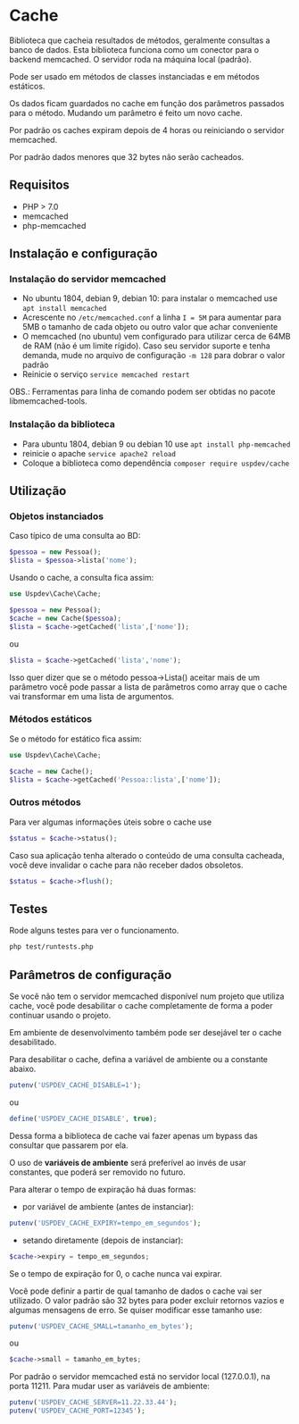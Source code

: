 # Cache

Biblioteca que cacheia resultados de métodos, geralmente consultas a banco de dados. Esta biblioteca funciona como um conector para o backend memcached. O servidor roda na máquina local (padrão).

Pode ser usado em métodos de classes instanciadas e em métodos estáticos.

Os dados ficam guardados no cache em função dos parâmetros passados para o método. Mudando um parâmetro é feito um novo cache.

Por padrão os caches expiram depois de 4 horas ou reiniciando o servidor memcached.

Por padrão dados menores que 32 bytes não serão cacheados.

## Requisitos

* PHP > 7.0
* memcached
* php-memcached

## Instalação e configuração

### Instalação do servidor memcached

* No ubuntu 1804, debian 9, debian 10: para instalar o memcached use ```apt install memcached```
* Acrescente no ```/etc/memcached.conf``` a linha ```I = 5M``` para aumentar para 5MB o tamanho de cada objeto ou outro valor que achar conveniente
* O memcached (no ubuntu) vem configurado para utilizar cerca de 64MB de RAM (não é um limite rígido). Caso seu servidor suporte e tenha demanda, mude no arquivo de configuração ```-m 128``` para dobrar o valor padrão
* Reinicie o serviço ```service memcached restart```

OBS.: Ferramentas para linha de comando podem ser obtidas no pacote libmemcached-tools.

### Instalação da biblioteca

* Para ubuntu 1804, debian 9 ou debian 10 use ```apt install php-memcached```
* reinicie o apache ```service apache2 reload```
* Coloque a biblioteca como dependência ```composer require uspdev/cache```

## Utilização

### Objetos instanciados

Caso típico de uma consulta ao BD:

```php
$pessoa = new Pessoa();
$lista = $pessoa->lista('nome');
```

Usando o cache, a consulta fica assim:

```php
use Uspdev\Cache\Cache;

$pessoa = new Pessoa();
$cache = new Cache($pessoa);
$lista = $cache->getCached('lista',['nome']);
```

ou 

```php
$lista = $cache->getCached('lista','nome');
```

Isso quer dizer que se o método pessoa->Lista() aceitar mais de um parâmetro você pode passar a lista de parâmetros como array que o cache vai transformar em uma lista de argumentos.

### Métodos estáticos

Se o método for estático fica assim:

```php
use Uspdev\Cache\Cache;

$cache = new Cache();
$lista = $cache->getCached('Pessoa::lista',['nome']);
```

### Outros métodos

Para ver algumas informações úteis sobre o cache use

```php
$status = $cache->status();
```

Caso sua aplicação tenha alterado o conteúdo de uma consulta cacheada, você deve invalidar o cache para não receber dados obsoletos.

```php
$status = $cache->flush();
```

## Testes

Rode alguns testes para ver o funcionamento.

```bash
php test/runtests.php
```

## Parâmetros de configuração

Se você não tem o servidor memcached disponível num projeto que utiliza cache, você pode desabilitar o cache completamente de forma a poder continuar usando o projeto.

Em ambiente de desenvolvimento também pode ser desejável ter o cache desabilitado.

Para desabilitar o cache, defina a variável de ambiente ou a constante abaixo.

```php
putenv('USPDEV_CACHE_DISABLE=1');
```

ou

```php
define('USPDEV_CACHE_DISABLE', true);
```

Dessa forma a biblioteca de cache vai fazer apenas um bypass das consultar que passarem por ela.

O uso de **variáveis de ambiente** será preferível ao invés de usar constantes, que poderá ser removido no futuro.

Para alterar o tempo de expiração há duas formas:

* por variável de ambiente (antes de instanciar):

```php
putenv('USPDEV_CACHE_EXPIRY=tempo_em_segundos');
```

* setando diretamente (depois de instanciar):

```php
$cache->expiry = tempo_em_segundos;
```

Se o tempo de expiração for 0, o cache nunca vai expirar.

Você pode definir a partir de qual tamanho de dados o cache vai ser utilizado. O valor padrão são 32 bytes para poder excluir retornos vazios e algumas mensagens de erro. Se quiser modificar esse tamanho use:

```php
putenv('USPDEV_CACHE_SMALL=tamanho_em_bytes');
```

ou

```php
$cache->small = tamanho_em_bytes;
```

Por padrão o servidor memcached está no servidor local (127.0.0.1), na porta 11211. Para mudar user as variáveis de ambiente:

```php
putenv('USPDEV_CACHE_SERVER=11.22.33.44');
putenv('USPDEV_CACHE_PORT=12345');
```
